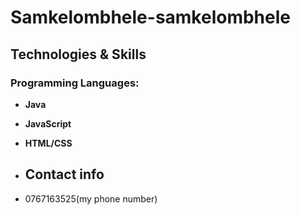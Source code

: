 # Samkelombhele-samkelombhele

## Technologies & Skills

### Programming Languages:
- **Java**
- **JavaScript**
- **HTML/CSS**

- ## Contact info
- 0767163525(my phone number)
  
  
